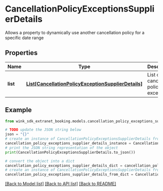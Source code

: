 # CancellationPolicyExceptionsSupplierDetails

Allows a property to dynamically use another cancellation policy for a specific date range

## Properties

Name | Type | Description | Notes
------------ | ------------- | ------------- | -------------
**list** | [**List[CancellationPolicyExceptionSupplierDetails]**](CancellationPolicyExceptionSupplierDetails.md) | List of cancellation policy exceptions | 

## Example

```python
from wink_sdk_extranet_booking.models.cancellation_policy_exceptions_supplier_details import CancellationPolicyExceptionsSupplierDetails

# TODO update the JSON string below
json = "{}"
# create an instance of CancellationPolicyExceptionsSupplierDetails from a JSON string
cancellation_policy_exceptions_supplier_details_instance = CancellationPolicyExceptionsSupplierDetails.from_json(json)
# print the JSON string representation of the object
print(CancellationPolicyExceptionsSupplierDetails.to_json())

# convert the object into a dict
cancellation_policy_exceptions_supplier_details_dict = cancellation_policy_exceptions_supplier_details_instance.to_dict()
# create an instance of CancellationPolicyExceptionsSupplierDetails from a dict
cancellation_policy_exceptions_supplier_details_from_dict = CancellationPolicyExceptionsSupplierDetails.from_dict(cancellation_policy_exceptions_supplier_details_dict)
```
[[Back to Model list]](../README.md#documentation-for-models) [[Back to API list]](../README.md#documentation-for-api-endpoints) [[Back to README]](../README.md)


